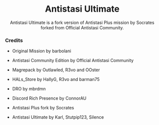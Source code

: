<div align="center">
  <h1>Antistasi Ultimate</h1>
  <p>
        Antistasi Ultimate is a fork version of Antistasi Plus mission by Socrates forked from Official Antistasi Community.
  </p>
</div>

### Credits
- Original Mission by barbolani
- Antistasi Community Edition by Official Antistasi Community
- Magrepack by Outlawled, R3vo and OOster
- HALs_Store by HallyG, R3vo and barman75
- DRO by mbrdmn
- Discord Rich Presence by ConnorAU 
- Antistasi Plus fork by Socrates

- Antistasi Ultimate by Karl, Stutpip123, Silence

